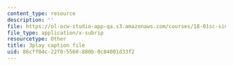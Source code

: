 ```yaml
---
content_type: resource
description: ''
file: https://ol-ocw-studio-app-qa.s3.amazonaws.com/courses/18-01sc-single-variable-calculus-fall-2010/86cff04c22f05560880b0c04001d33f2_CMbvq16z0gA.vtt
file_type: application/x-subrip
resourcetype: Other
title: 3play caption file
uid: 86cff04c-22f0-5560-880b-0c04001d33f2
---
```

